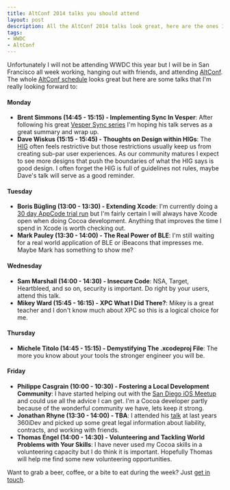 ```yaml
---
title: AltConf 2014 talks you should attend
layout: post
description: All the AltConf 2014 talks look great, here are the ones I really want to see
tags:
- WWDC
- AltConf
---
```


Unfortunately I will not be attending WWDC this year but I will be in San Francisco all week working, hanging out with friends, and attending [AltConf](http://www.altconf.com/). The whole [AltConf schedule](http://www.altconf.com/speakers/) looks great but here are some talks that I'm really looking forward to:

#### Monday
* __Brent Simmons (14:45 - 15:15) - Implementing Sync In Vesper__: After following his great [Vesper Sync series](http://inessential.com/2014/05/24/vesper_sync_diary_follow-up) I'm hoping his talk serves as a great summary and wrap up.
* __Dave Wiskus (15:15 - 15:45) - Thoughts on Design within HIGs__: The [HIG](https://developer.apple.com/library/ios/documentation/UserExperience/Conceptual/MobileHIG/index.html#//apple_ref/doc/uid/TP40006556) often feels restrictive but those restrictions usually keep us from creating sub-par user experiences. As our community matures I expect to see more designs that push the boundaries of what the HIG says is good design. I often forget the HIG is full of guidelines not rules, maybe Dave's talk will serve as a good reminder.

#### Tuesday
* __Boris Bügling (13:00 - 13:30) - Extending Xcode__: I'm currently doing a [30 day AppCode trial run](https://twitter.com/xzolian/status/469496773895917568) but I'm fairly certain I will always have Xcode open when doing Cocoa development. Anything that improves the time I spend in Xcode is worth checking out.
* __Mark Pauley (13:30 - 14:00) - The Real Power of BLE__: I'm still waiting for a real world application of BLE or iBeacons that impresses me. Maybe Mark has something to show me?

#### Wednesday
* __Sam Marshall (14:00 - 14:30) - Insecure Code__: NSA, Target, Heartbleed, and so on, security is important. Do right by your users, attend this talk.
* __Mikey Ward (15:45 - 16:15) - XPC What I Did There?__: Mikey is a great teacher and I don't know much about XPC so this is a logical choice for me.

#### Thursday
* __Michele Titolo (14:45 - 15:15) - Demystifying The .xcodeproj File__: The more you know about your tools the stronger engineer you will be.

#### Friday

* __Philippe Casgrain (10:00 - 10:30) - Fostering a Local Development Community__: I have started helping out with the [San Diego iOS Meetup](http://www.meetup.com/sdiosdevelopers/) and could use all the advice I can get. I'm a Cocoa developer partly because of the wonderful community we have, lets keep it strong.
* __Jonathan Rhyne (13:30 - 14:00) - TBA__: I attended his [talk](http://vimeo.com/75362236) at last years 360iDev and picked up some great legal information about liability, contracts, and working with friends. 
* __Thomas Engel (14:00 - 14:30) - Volunteering and Tackling World Problems with Your Skills__: I have never used my Cocoa skills in a volunteering capacity but I do think it is important. Hopefully Thomas will help me find some new volunteering opportunities.

Want to grab a beer, coffee, or a bite to eat during the week? Just [get in touch](http://twitter.com/xzolian).